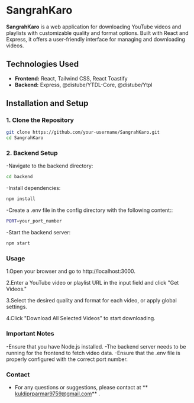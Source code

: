 # SangrahKaro

**SangrahKaro** is a web application for downloading YouTube videos and playlists with customizable quality and format options. Built with React and Express, it offers a user-friendly interface for managing and downloading videos.

## Technologies Used

- **Frontend:** React, Tailwind CSS, React Toastify
- **Backend:** Express, @distube/YTDL-Core, @distube/Ytpl

## Installation and Setup

### 1. Clone the Repository

```bash
git clone https://github.com/your-username/SangrahKaro.git
cd SangrahKaro
```

### 2. Backend Setup
-Navigate to the backend directory:

```bash
cd backend
```
-Install dependencies:

```bash
npm install
```
-Create a .env file in the config directory with the following content::

```bash
PORT=your_port_number
```

-Start the backend server:

```bash
npm start
```

### Usage
1.Open your browser and go to http://localhost:3000.  

2.Enter a YouTube video or playlist URL in the input field and click "Get Videos."  

3.Select the desired quality and format for each video, or apply global settings.  

4.Click "Download All Selected Videos" to start downloading.  


### Important Notes

-Ensure that you have Node.js installed.
-The backend server needs to be running for the frontend to fetch video data.
-Ensure that the .env file is properly configured with the correct port number.

### Contact

- For any questions or suggestions, please contact at ** kuldiprparmar9759@gmail.com** .

